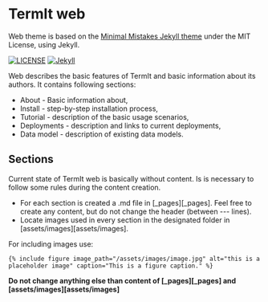 # TermIt web

Web theme is based on the [Minimal Mistakes Jekyll theme](https://mmistakes.github.io/minimal-mistakes/) under the MIT License, using Jekyll.

[![LICENSE](https://img.shields.io/badge/license-MIT-lightgrey.svg)](https://raw.githubusercontent.com/mmistakes/minimal-mistakes/master/LICENSE)
[![Jekyll](https://img.shields.io/badge/jekyll-%3E%3D%203.7-blue.svg)](https://jekyllrb.com/)

Web describes the basic features of TermIt and basic information about its authors. It contains following sections:

- About - Basic information about,
- Install - step-by-step installation process,
- Tutorial - description of the basic usage scenarios,
- Deployments - description and links to current deployments,
- Data model - description of existing data models.

## Sections
Current state of TermIt web is basically without content. Is is necessary to follow some rules during the content creation.

- For each section is created a .md file in [_pages][_pages]. Feel free to create any content, but do not change the header (between --- lines).
- Locate images used in every section in the designated folder in [assets/images][assets/images].

For including images use:
```
{% include figure image_path="/assets/images/image.jpg" alt="this is a placeholder image" caption="This is a figure caption." %}
```

**Do not change anything else than content of [_pages][_pages] and [assets/images][assets/images]**
